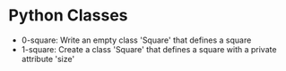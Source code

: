 # Python Classes

- 0-square: Write an empty class 'Square' that defines a square
- 1-square: Create a class 'Square' that defines a square with a private attribute 'size'
